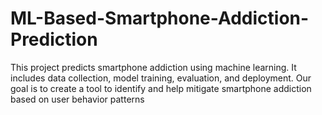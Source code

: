 # ML-Based-Smartphone-Addiction-Prediction
This project predicts smartphone addiction using machine learning. It includes data collection, model training, evaluation, and deployment. Our goal is to create a tool to identify and help mitigate smartphone addiction based on user behavior patterns
